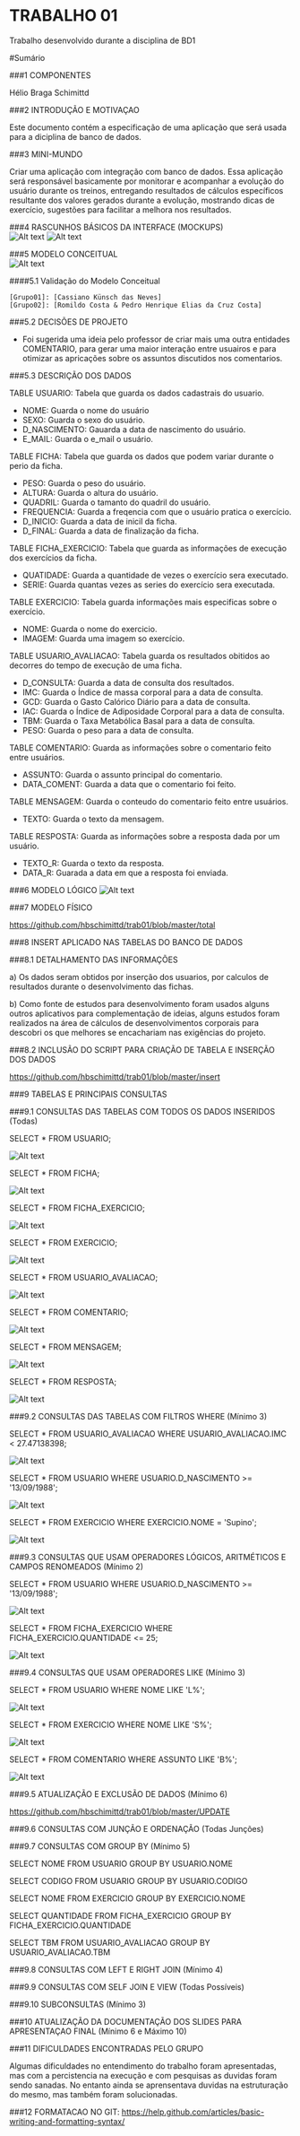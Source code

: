 # TRABALHO 01
Trabalho desenvolvido durante a disciplina de BD1

#Sumário

###1	COMPONENTES<br>

Hélio Braga Schimittd<br>

###2	INTRODUÇÃO E MOTIVAÇAO<br>

Este documento contém a especificação de uma aplicação que será usada para a diciplina de banco de dados.  <br>

###3	MINI-MUNDO<br>

Criar uma aplicação com integração com banco de dados. Essa aplicação será responsável basicamente por monitorar e acompanhar a evolução do usuário durante os treinos, entregando resultados de cálculos específicos resultante dos valores gerados durante a evolução, mostrando dicas de exercício, sugestões para facilitar a melhora nos resultados.  <br>

###4	RASCUNHOS BÁSICOS DA INTERFACE (MOCKUPS)<br>
![Alt text](https://github.com/hbschimittd/trab01/blob/master/moc%201.png "Title")
![Alt text](https://github.com/hbschimittd/trab01/blob/master/mocf.png "Title")

###5 MODELO CONCEITUAL<br>
![Alt text](https://github.com/hbschimittd/trab01/blob/master/conceitual1.jpg "Title")

####5.1 Validação do Modelo Conceitual

    [Grupo01]: [Cassiano Künsch das Neves]
    [Grupo02]: [Romildo Costa & Pedro Henrique Elias da Cruz Costa]
    
###5.2 DECISÕES DE PROJETO

- Foi sugerida uma ideia pelo professor de criar mais uma outra entidades COMENTARIO, para gerar uma maior interação entre usuairos e para otimizar as apricações sobre os assuntos discutidos nos comentarios.

###5.3 DESCRIÇÃO DOS DADOS

TABLE USUARIO: Tabela que guarda os dados cadastrais do usuario.
- NOME: Guarda o nome do usuário
- SEXO: Guarda o sexo do usuário.
- D_NASCIMENTO: Gauarda a data de nascimento do usuário.
- E_MAIL: Guarda o e_mail o usuário.

TABLE FICHA: Tabela que guarda os dados que podem variar durante o perio da ficha.
- PESO: Guarda o peso do usuário.
- ALTURA: Guarda o altura do usuário.
- QUADRIL: Guarda o tamanto do quadril do usuário.
- FREQUENCIA: Guarda a freqencia com que o usuário pratica o exercício.
- D_INICIO: Guarda a data de inicil da ficha.
- D_FINAL: Guarda a data de finalização da ficha.

TABLE FICHA_EXERCICIO: Tabela que guarda as informações de execução dos exercícios da ficha.
- QUATIDADE: Guarda a quantidade de vezes o exercício sera executado.
- SERIE: Guarda quantas vezes as series do exercício sera executada.

TABLE EXERCICIO: Tabela guarda informações mais especificas sobre o exercício.
- NOME: Guarda o nome do exercicio.
- IMAGEM: Guarda uma imagem so exercício.

TABLE USUARIO_AVALIACAO: Tabela guarda os resultados obitidos ao decorres do tempo de execução de uma ficha.
- D_CONSULTA: Guarda a data de consulta dos resultados.
- IMC: Guarda o Índice de massa corporal para a data de consulta.
- GCD: Guarda o Gasto Calórico Diário para a data de consulta.
- IAC: Guarda o Índice de Adiposidade Corporal para a data de consulta.
- TBM: Guarda o Taxa Metabólica Basal para a data de consulta.
- PESO: Guarda o peso para a data de consulta.

TABLE COMENTARIO: Guarda as informações sobre o comentario feito entre usuários.
- ASSUNTO: Guarda o assunto principal do comentario.
- DATA_COMENT: Guarda a data que o comentario foi feito.

TABLE MENSAGEM: Guarda o conteudo do comentario feito entre usuários.
- TEXTO: Guarda o texto da mensagem.

TABLE RESPOSTA: Guarda as informações sobre a resposta dada por um usuário.
- TEXTO_R: Guarda o texto da resposta.
- DATA_R: Guarada a data em que a resposta foi enviada. 

###6 MODELO LÓGICO
![Alt text](https://github.com/hbschimittd/trab01/blob/master/logico1.jpg "Title")

###7 MODELO FÍSICO

https://github.com/hbschimittd/trab01/blob/master/total

###8 INSERT APLICADO NAS TABELAS DO BANCO DE DADOS

###8.1 DETALHAMENTO DAS INFORMAÇÕES

a) Os dados seram obtidos por inserção dos usuarios, por calculos de resultados durante o desenvolvimento das fichas.

b) Como fonte de estudos para desenvolvimento foram usados alguns outros aplicativos para complementação de ideias, alguns estudos foram realizados na área de cálculos de desenvolvimentos corporais para descobri os que melhores se encachariam nas exigências do projeto.
    
###8.2 INCLUSÃO DO SCRIPT PARA CRIAÇÃO DE TABELA E INSERÇÃO DOS DADOS

https://github.com/hbschimittd/trab01/blob/master/insert
    
###9 TABELAS E PRINCIPAIS CONSULTAS

###9.1 CONSULTAS DAS TABELAS COM TODOS OS DADOS INSERIDOS (Todas) 


SELECT * FROM USUARIO; 

![Alt text](https://github.com/hbschimittd/trab01/blob/master/select1.png "Title")

SELECT * FROM FICHA; 

![Alt text](https://github.com/hbschimittd/trab01/blob/master/select2.png "Title")

SELECT * FROM FICHA_EXERCICIO; 

![Alt text](https://github.com/hbschimittd/trab01/blob/master/select3.png "Title")

SELECT * FROM EXERCICIO; 

![Alt text](https://github.com/hbschimittd/trab01/blob/master/select4.png "Title")

SELECT * FROM USUARIO_AVALIACAO; 

![Alt text](https://github.com/hbschimittd/trab01/blob/master/select5.png "Title")

SELECT * FROM COMENTARIO; 

![Alt text](https://github.com/hbschimittd/trab01/blob/master/select6.png "Title")

SELECT * FROM MENSAGEM; 

![Alt text](https://github.com/hbschimittd/trab01/blob/master/select7.png "Title")

SELECT * FROM RESPOSTA; 

![Alt text](https://github.com/hbschimittd/trab01/blob/master/select8.png "Title")

###9.2 CONSULTAS DAS TABELAS COM FILTROS WHERE (Mínimo 3)

SELECT * FROM USUARIO_AVALIACAO
WHERE USUARIO_AVALIACAO.IMC < 27.47138398;

![Alt text](https://github.com/hbschimittd/trab01/blob/master/where3.png "Title")

SELECT * FROM USUARIO
WHERE USUARIO.D_NASCIMENTO >= '13/09/1988';

![Alt text](https://github.com/hbschimittd/trab01/blob/master/where2.png "Title")

SELECT * FROM EXERCICIO
WHERE EXERCICIO.NOME = 'Supino';

![Alt text](https://github.com/hbschimittd/trab01/blob/master/where3.png "Title")

###9.3 CONSULTAS QUE USAM OPERADORES LÓGICOS, ARITMÉTICOS E CAMPOS RENOMEADOS (Mínimo 2)

SELECT * FROM USUARIO
WHERE USUARIO.D_NASCIMENTO >= '13/09/1988';

![Alt text](https://github.com/hbschimittd/trab01/blob/master/op1.png "Title")

SELECT * FROM FICHA_EXERCICIO
WHERE FICHA_EXERCICIO.QUANTIDADE <= 25;

![Alt text](https://github.com/hbschimittd/trab01/blob/master/OP2.png "Title")

###9.4 CONSULTAS QUE USAM OPERADORES LIKE (Mínimo 3) 

SELECT * FROM USUARIO
WHERE NOME LIKE 'L%';

![Alt text](https://github.com/hbschimittd/trab01/blob/master/LIKE1.png "Title")

SELECT * FROM EXERCICIO
WHERE NOME LIKE 'S%';

![Alt text](https://github.com/hbschimittd/trab01/blob/master/LIKE2.png "Title")

SELECT * FROM COMENTARIO
WHERE ASSUNTO LIKE 'B%';

![Alt text](https://github.com/hbschimittd/trab01/blob/master/LIKE3.png "Title")

###9.5 ATUALIZAÇÃO E EXCLUSÃO DE DADOS (Mínimo 6)

https://github.com/hbschimittd/trab01/blob/master/UPDATE

###9.6 CONSULTAS COM JUNÇÃO E ORDENAÇÃO (Todas Junções)
    
###9.7 CONSULTAS COM GROUP BY (Mínimo 5)

SELECT NOME FROM USUARIO
GROUP BY USUARIO.NOME

SELECT CODIGO FROM USUARIO
GROUP BY USUARIO.CODIGO

SELECT NOME FROM EXERCICIO
GROUP BY EXERCICIO.NOME

SELECT QUANTIDADE FROM FICHA_EXERCICIO
GROUP BY FICHA_EXERCICIO.QUANTIDADE

SELECT TBM FROM USUARIO_AVALIACAO
GROUP BY USUARIO_AVALIACAO.TBM

###9.8 CONSULTAS COM LEFT E RIGHT JOIN (Mínimo 4)

###9.9 CONSULTAS COM SELF JOIN E VIEW (Todas Possíveis)

###9.10 SUBCONSULTAS (Mínimo 3)
    
###10 ATUALIZAÇÃO DA DOCUMENTAÇÃO DOS SLIDES PARA APRESENTAÇAO FINAL (Mínimo 6 e Máximo 10)

###11 DIFICULDADES ENCONTRADAS PELO GRUPO

Algumas dificuldades no entendimento do trabalho foram apresentadas, mas com a percistencia na execução e com pesquisas as duvidas foram sendo sanadas. No entanto ainda se aprensentava duvidas na estruturação do mesmo, mas também foram solucionadas.

###12 FORMATACAO NO GIT: https://help.github.com/articles/basic-writing-and-formatting-syntax/

